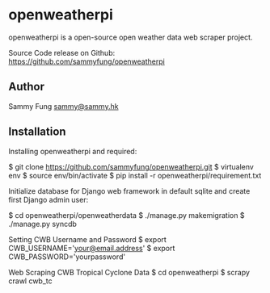 openweatherpi
=============

openweatherpi is a open-source open weather data web scraper project.

Source Code release on Github: https://github.com/sammyfung/openweatherpi

Author
------

Sammy Fung <sammy@sammy.hk>

Installation
------------

Installing openweatherpi and required:

$ git clone https://github.com/sammyfung/openweatherpi.git
$ virtualenv env
$ source env/bin/activate
$ pip install -r openweatherpi/requirement.txt

Initialize database for Django web framework in default sqlite and create first Django admin user:

$ cd openweatherpi/openweatherdata
$ ./manage.py makemigration
$ ./manage.py syncdb

Setting CWB Username and Password
$ export CWB_USERNAME='your@email.address'
$ export CWB_PASSWORD='yourpassword'

Web Scraping CWB Tropical Cyclone Data
$ cd openweatherpi
$ scrapy crawl cwb_tc

